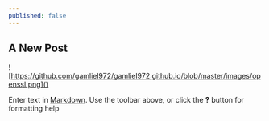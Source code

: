 ```yaml
---
published: false
---
```

## A New Post

![https://github.com/gamliel972/gamliel972.github.io/blob/master/images/openssl.png]()

Enter text in [Markdown](http://daringfireball.net/projects/markdown/). Use the toolbar above, or click the **?** button for formatting help
